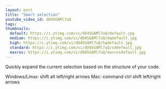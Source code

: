 ```yaml
---
layout: post
title: "Smart selection"
youtube_video_id: dO4SGAMl7uQ
tags:
thumbnails:
  default: https://i.ytimg.com/vi/dO4SGAMl7uQ/default.jpg
  medium: https://i.ytimg.com/vi/dO4SGAMl7uQ/mqdefault.jpg
  high: https://i.ytimg.com/vi/dO4SGAMl7uQ/hqdefault.jpg
  standard: https://i.ytimg.com/vi/dO4SGAMl7uQ/sddefault.jpg
  maxres: https://i.ytimg.com/vi/dO4SGAMl7uQ/maxresdefault.jpg
---
```


Quickly expand the current selection based on the structure of your code.

Windows/Linux: shift alt left/right arrows
Mac: command ctrl shift left/right arrows

